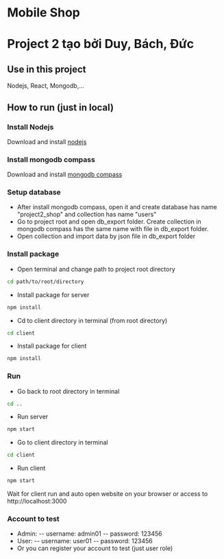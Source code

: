 # Mobile Shop

# Project 2 tạo bởi Duy, Bách, Đức

## Use in this project

Nodejs, React, Mongodb,...

## How to run (just in local)

### Install Nodejs

Download and install [nodejs](https://nodejs.org/en/download)

### Install mongodb compass

Download and install [mongodb compass](https://www.mongodb.com/try/download/compass)

### Setup database

- After install mongodb compass, open it and create database has name "project2_shop" and collection has name "users"
- Go to project root and open db_export folder. Create collection in mongodb compass has the same name with file in db_export folder.
- Open collection and import data by json file in db_export folder

### Install package

- Open terminal and change path to project root directory

```bash
cd path/to/root/directory
```

- Install package for server

```bash
npm install
```

- Cd to client directory in terminal (from root directory)

```bash
cd client
```

- Install package for client

```bash
npm install
```

### Run

- Go back to root directory in terminal

```bash
cd ..
```

- Run server

```bash
npm start
```

- Go to client directory in terminal

```bash
cd client
```

- Run client

```bash
npm start
```

Wait for client run and auto open website on your browser or access to http://localhost:3000

### Account to test

- Admin:
  -- username: admin01
  -- password: 123456
- User:
  -- username: user01
  -- password: 123456
- Or you can register your account to test (just user role)
